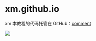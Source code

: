 # xm.github.io
xm
本教程的代码托管在 GitHub：[comment](https://god510.github.io/xm.github.io/comment)

![](https://god510.github.io/xm.github.io/img/web.png)
